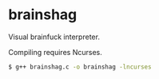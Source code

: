 brainshag
=========

Visual brainfuck interpreter.

Compiling requires Ncurses.
```sh
$ g++ brainshag.c -o brainshag -lncurses
```